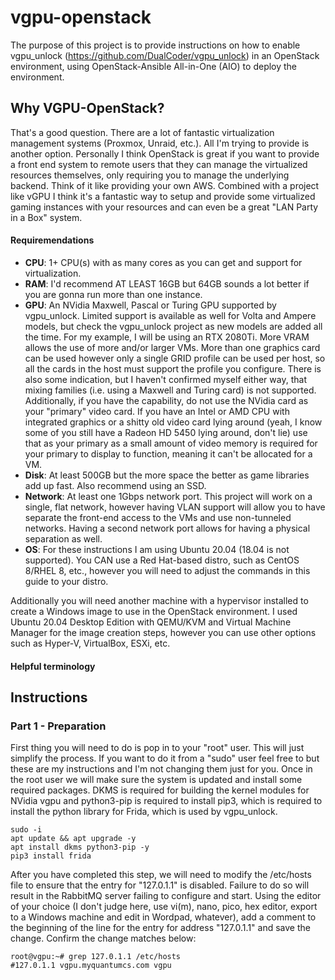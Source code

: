 # vgpu-openstack
The purpose of this project is to provide instructions on how to enable vgpu_unlock (https://github.com/DualCoder/vgpu_unlock) in an OpenStack environment, using OpenStack-Ansible All-in-One (AIO) to deploy the environment.

## Why VGPU-OpenStack?
That's a good question. There are a lot of fantastic virtualization management systems (Proxmox, Unraid, etc.). All I'm trying to provide is another option. Personally I think OpenStack is great if you want to provide a front end system to remote users that they can manage the virtualized resources themselves, only requiring you to manage the underlying backend. Think of it like providing your own AWS. Combined with a project like vGPU I think it's a fantastic way to setup and provide some virtualized gaming instances with your resources and can even be a great "LAN Party in a Box" system.

#### Requiremendations
* **CPU**: 1+ CPU(s) with as many cores as you can get and support for virtualization.
* **RAM**: I'd recommend AT LEAST 16GB but 64GB sounds a lot better if you are gonna run more than one instance.
* **GPU**: An NVidia Maxwell, Pascal or Turing GPU supported by vgpu_unlock. Limited support is available as well for Volta and Ampere models, but check the vgpu_unlock project as new models are added all the time. For my example, I will be using an RTX 2080Ti. More VRAM allows the use of more and/or larger VMs. More than one graphics card can be used however only a single GRID profile can be used per host, so all the cards in the host must support the profile you configure. There is also some indication, but I haven't confirmed myself either way, that mixing families (i.e. using a Maxwell and Turing card) is not supported. Additionally, if you have the capability, do not use the NVidia card as your "primary" video card. If you have an Intel or AMD CPU with integrated graphics or a shitty old video card lying around (yeah, I know some of you still have a Radeon HD 5450 lying around, don't lie) use that as your primary as a small amount of video memory is required for your primary to display to function, meaning it can't be allocated for a VM.
* **Disk**: At least 500GB but the more space the better as game libraries add up fast. Also recommend using an SSD.
* **Network**: At least one 1Gbps network port. This project will work on a single, flat network, however having VLAN support will allow you to have separate the front-end access to the VMs and use non-tunneled networks. Having a second network port allows for having a physical separation as well.
* **OS**: For these instructions I am using Ubuntu 20.04 (18.04 is not supported). You CAN use a Red Hat-based distro, such as CentOS 8/RHEL 8, etc., however you will need to adjust the commands in this guide to your distro.

Additionally you will need another machine with a hypervisor installed to create a Windows image to use in the OpenStack environment. I used Ubuntu 20.04 Desktop Edition with QEMU/KVM and Virtual Machine Manager for the image creation steps, however you can use other options such as Hyper-V, VirtualBox, ESXi, etc.

#### Helpful terminology

## Instructions
### Part 1 -  Preparation
First thing you will need to do is pop in to your "root" user. This will just simplify the process. If you want to do it from a "sudo" user feel free to but these are my instructions and I'm not changing them just for you. Once in the root user we will make sure the system is updated and install some required packages. DKMS is required for building the kernel modules for NVidia vgpu and python3-pip is required to install pip3, which is required to install the python library for Frida, which is used by vgpu_unlock.
```
sudo -i
apt update && apt upgrade -y
apt install dkms python3-pip -y
pip3 install frida
```
After you have completed this step, we will need to modify the /etc/hosts file to ensure that the entry for "127.0.1.1" is disabled. Failure to do so will result in the RabbitMQ server failing to configure and start. Using the editor of your choice (I don't judge here, use vi(m), nano, pico, hex editor, export to a Windows machine and edit in Wordpad, whatever), add a comment to the beginning of the line for the entry for address "127.0.1.1" and save the change. Confirm the change matches below:
```
root@vgpu:~# grep 127.0.1.1 /etc/hosts
#127.0.1.1 vgpu.myquantumcs.com vgpu
```
